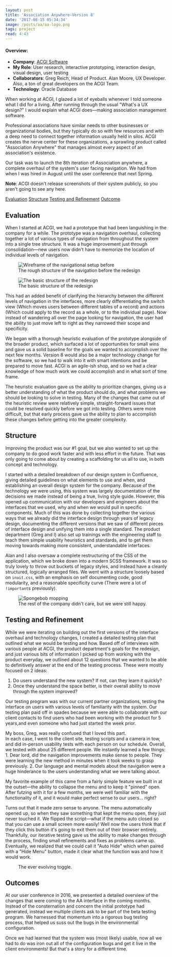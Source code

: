 ```yaml
---
layout: post
title: 'Association Anywhere—Version 8'
date: '2017-08-15 05:34:34'
image: /posts/aa/aa-logo.png
tags: project
read: 4:43
---
```

#### Overview:

* **Company**: <a href="https://www.acgisoftware.com/">ACGI Software</a>
* **My Role**: User research, interactive prototyping, interaction design, visual design, user testing
* **Collaborators**: Greg Reich, Head of Product. Alan Moore, UX Developer. Also, a ton of great developers on the ACGI Team.
* **Technology**: Oracle Database

When working at ACGI, I glazed a lot of eyeballs whenever I told someone what I did for a living. After running through the usual "What's a UX design?" I would explain what ACGI does&mdash;making association management software. 

Professional associations have similar needs to other businesses or organizational bodies, but they typically do so with few resources and with a deep need to connect together information usually held in silos. ACGI creates the nerve center for these organizations, a sprawling product called "Association Anywhere" that manages almost every aspect of an association's existence.

Our task was to launch the 8th iteration of Association anywhere, a complete overhaul of the system's user facing navigation. We had from when I was hired in August until the user conference that next Spring.

**Note**: ACGI doesn't release screenshots of their system publicly, so you aren't going to see any here.

<div class="anchor-links">
    <a href="#evaluation">Evaluation</a>
    <a href="#structure">Structure</a>
    <a href="#testing-and-refinement">Testing and Refinement</a>
    <a href="#outcomes">Outcome</a>
</div>

## Evaluation

When I started at ACGI, we had a prototype that had been languishing in the company for a while. The prototype was a navigation overhaul, collecting together a lot of various types of navigation from throughout the system into a single tree structure. It was a huge improvement just through consolidation&mdash;new users now didn't have to memorize the location of individual levels of navigation. 

<figure>
    <img alt="Wireframe of the navigational setup before" src="/images/posts/aa/aa-navigation-before.jpg" />
    <figcaption>The rough structure of the navigation before the redesign</figcaption>
</figure>

<figure>
    <img alt="The basic structure of the redesign" src="/images/posts/aa/aa-navigation-after.jpg" />
    <figcaption>The basic structure of the redesign</figcaption>
</figure>

This had an added benefit of clarifying the hierarchy between the different levels of navigation in the interfaces, more clearly differentiating the switch view (Which moves users between different tables of a record) and actions (Which could apply to the record as a whole, or to the individual page). Now instead of wandering all over the page looking for navigation, the user had the ability to just move left to right as they narrowed their scope and specificity.

We began with a thorough heuristic evaluation of the prototype alongside of the broader product, which surfaced a lot of opportunities for small wins and gave us a solid baseline for the goals we wanted to accomplish over the next few months. Version 8 would also be a major technology change for the software, so we had to walk into it with smart intentions and be prepared to move fast. ACGI is an agile-ish shop, and so we had a clear knowledge of how much work we could accomplish and in what sort of time frame.

The heuristic evaluation gave us the ability to prioritize changes, giving us a better understanding of what the product should do, and what problems we should be looking to solve in testing. Many of the changes that came out of the heuristic review were relatively simple, straight-forward issues that could be resolved quickly before we got into testing. Others were more difficult, but that early process gave us the ability to plan to accomplish these changes before getting into the greater complexity.

## Structure

Improving the product was our #1 goal, but we also wanted to set up the company to do good work faster and with less effort in the future. That was only going to come about by creating a scaffolding for us all to use, in both concept and technology.

I started with a detailed breakdown of our design system in Confluence, giving detailed guidelines on what elements to use and when, and establishing an overall design system for the company. Because of the technology we were using, this system was largely documentation of the decisions we made instead of being a true, living style guide. However, this opened up communication with our developers and engineers about the interfaces that we used, why and when we would pull in specific components. Much of this was done by collecting together the various ways that we already did the interface design through years of legacy design, documenting the different versions that we saw of different pieces of interface design and unifying them into a single standard. The product department (Greg and I) also set up trainings with the engineering staff to teach them simple usability heuristics and standards, and to get them moving towards making more consistent, understandable interfaces.

Alan and I also oversaw a complete restructuring of the CSS of the application, which we broke down into a modern SCSS framework. It was so truly lovely to throw out buckets of legacy styles, and instead have a cleanly structured, logically arranged files. We went with a structure loosely based on `inuit.css`, with an emphasis on self documenting code, good modularity, and a reasonable specificity curve (There were a lot of `!important`s previously).

<figure>
    <img alt="Spongebob mopping" src="/images/posts/aa/spongebob-cleaning.gif" />
    <figcaption>The rest of the company didn't care, but we were still happy.</figcaption>
</figure>

## Testing and Refinement

While we were iterating on building out the first versions of the interface overhaul and technology changes, I created a detailed testing plan that outlined what we would be testing and how. Based off of interviews with various people at ACGI, the product department's goals for the redesign, and just various bits of information I picked up from working with the product everyday, we outlined about 12 questions that we wanted to be able to definitively answer at the end of the testing process. These were mostly focused on 2 ideas:
1. Do users understand the new system? If not, can they learn it quickly?
2. Once they understand the space better, is their overall ability to move through the system improved?

Our testing program was with our current partner organizations, testing the interface on users with various levels of familiarity with the system. Our testing plan paid off in spades because we were able to collaborate with our client contacts to find users who had been working with the product for 5 years,and even someone who had just started the week prior.

<aside>My boss, Greg, was really confused that I loved this part.</aside>In each case, I went to the client site, testing scripts and a camera in tow, and did in-person usability tests with each person on our schedule. Overall, we tested with about 25 different people. We instantly learned a few things:
1. Dear lord, did the navigation improvements make sense to people. They were learning the new method in minutes when it took weeks to grasp previously.
2. Our language and mental models about the navigation were a huge hinderance to the users understanding what we were talking about.


My favorite example of this came from a fairly simple feature we built in at the outset&mdash;the ability to collapse the menu and to keep it "pinned" open. After futzing with it for a few months, we were well familiar with the functionality of it, and it would make perfect sense to our users... right?

Turns out that it made zero sense to anyone. The menu automatically opened up, so when they saw something that kept the menu open, they just never touched it. We flipped the script&mdash;what if the menu auto closed so that you can use a small screen more easily! Well now the users think that if they click this button it's going to exit them out of their browser entirely. Thankfully, our iterative testing gave us the ability to make changes through the process, finding small refinements and fixes as problems came up. Eventually, we realized that we could call it "Auto Hide" which when paired with a "Hide Menu" button, made it clear what the function was and how it would work.

<figure>
    <img alt="" src="/images/posts/aa/aa-icons.jpg" />
    <figcaption>The ever evolving toggle.</figcaption>
</figure>

## Outcomes
At our user conference in 2016, we presented a detailed overview of the changes that were coming to the AA interface in the coming months. Instead of the consternation and concern the initial prototype had generated, instead we multiple clients ask to be part of the beta testing program. We harnessed that momentum into a rigorous bug testing process, that helped us suss out the bugs in the environmental configuration.

Once we had learned that the system was (most likely) usable, now all we had to do was iron out all of the configuration bugs and get it live in the client environments! But that's a story for a different time. 